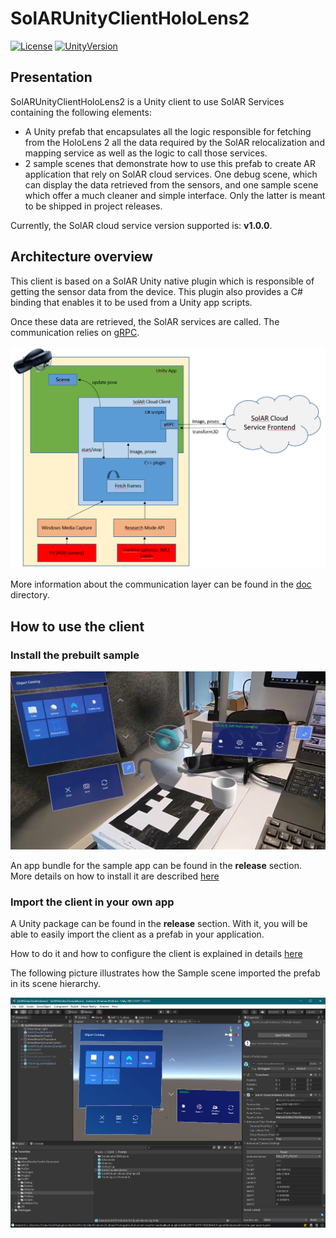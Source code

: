 # SolARUnityClientHoloLens2

[![License](https://img.shields.io/github/license/SolARFramework/SolARUnityPlugin?style=flat-square&label=License)](https://www.apache.org/licenses/LICENSE-2.0)
[![UnityVersion](https://img.shields.io/badge/Unity%20Version:-2021.3.28%20LTS-57b9d3.svg?logo=unity&color=2196F3)](https://unity.com/releases/editor/whats-new/2021.3.28)

## Presentation

SolARUnityClientHoloLens2 is a Unity client to use SolAR Services containing the following elements:

* A Unity prefab that encapsulates all the logic responsible for fetching from the HoloLens 2 all the data required by the SolAR relocalization and mapping service as well as the logic to call those services.
* 2 sample scenes that demonstrate how to use this prefab to create AR application that rely on SolAR cloud services. One debug scene, which can display the data retrieved from the sensors, and one sample scene which offer a much cleaner and simple interface. Only the latter is meant to be shipped in project releases.

Currently, the SolAR cloud service version supported is: **v1.0.0**.

## Architecture overview

This client is based on a SolAR Unity native plugin which is responsible of getting the sensor data from the device. This plugin also provides a C# binding that enables it to be used from a Unity app scripts.

Once these data are retrieved, the SolAR services are called. The communication relies on [gRPC](https://grpc.io/).

![Architecture](doc/res/architecture-client/architecture-client.PNG)

More information about the communication layer can be found in the [doc](doc/architecture-communication.md) directory.

## How to use the client

### Install the prebuilt sample

![SampleApp](doc/res/how-to-use-client/sample-scene-running.PNG)

An app bundle for the sample app can be found in the **release** section. More details on how to install it are described [here](doc/how-to-sideload-app.md)

### Import the client in your own app

A Unity package can be found in the **release** section. With it, you will be able to easily import the client as a prefab in your application.

How to do it and how to configure the client is explained in details [here](doc/how-to-use-client.md)

The following picture illustrates how the Sample scene imported the prefab in its scene hierarchy.

![SampleAppUsingClient](doc/res/how-to-use-client/unity-scene-sample.PNG)